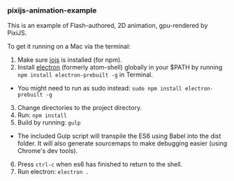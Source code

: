### pixijs-animation-example

This is an example of Flash-authored, 2D animation, gpu-rendered by PixiJS.

To get it running on a Mac via the terminal:

1. Make sure [iojs](https://iojs.org/en/index.html) is installed (for npm).
2. Install [electron](https://github.com/atom/electron/tree/master/docs) (formerly atom-shell) globally in your $PATH by running `npm install electron-prebuilt -g` in Terminal.
  * You might need to run as sudo instead: `sudo npm install electron-prebuilt -g`
3. Change directories to the project directory.
4. Run: `npm install`
5. Build by running: `gulp`
  * The included Gulp script will transpile the ES6 using Babel into the dist folder. It will also generate sourcemaps to make debugging easier (using Chrome's dev tools).
6. Press `ctrl-c` when es6 has finished to return to the shell.
7. Run electron: `electron .`
